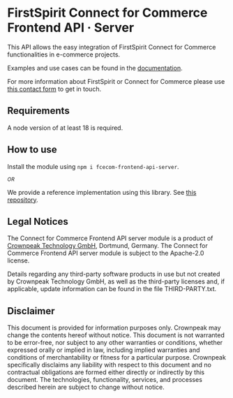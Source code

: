 # FirstSpirit Connect for Commerce Frontend API · Server

This API allows the easy integration of FirstSpirit Connect for Commerce functionalities in e-commerce projects.

Examples and use cases can be found in
the [documentation](https://docs.e-spirit.com/ecom/fsconnect-com-api/fsconnect-com-frontend-api/latest).

For more information about FirstSpirit or Connect for Commerce please
use [this contact form](https://www.crownpeak.com/contact-us) to get in touch.

## Requirements

A node version of at least 18 is required.

## How to use

Install the module using `npm i fcecom-frontend-api-server`.

<small>_OR_</small>

We provide a reference implementation using this library.
See [this repository](https://github.com/e-Spirit/fcecom-frontend-api-backend).

## Legal Notices

The Connect for Commerce Frontend API server module is a product of [Crownpeak Technology GmbH](https://www.crownpeak.com),
Dortmund, Germany. The Connect for Commerce Frontend API server module is subject to the Apache-2.0 license.

Details regarding any third-party software products in use but not created by Crownpeak Technology GmbH, as well as the third-party licenses and, if applicable, update information can be found in the file THIRD-PARTY.txt.

## Disclaimer

This document is provided for information purposes only. Crownpeak may change the contents hereof without notice. This
document is not warranted to be error-free, nor subject to any other warranties or conditions, whether expressed orally
or implied in law, including implied warranties and conditions of merchantability or fitness for a particular purpose.
Crownpeak specifically disclaims any liability with respect to this document and no contractual obligations are formed
either directly or indirectly by this document. The technologies, functionality, services, and processes described
herein are subject to change without notice.
